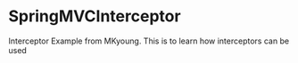 # SpringMVCInterceptor
Interceptor Example from MKyoung. This is to learn how interceptors can be used
